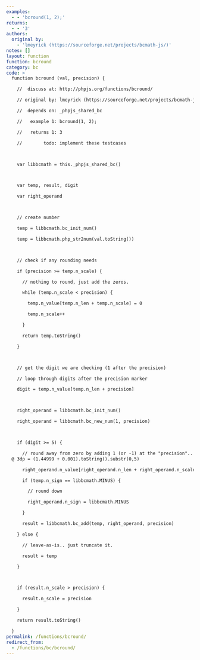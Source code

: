 ```yaml
---
examples:
  - - 'bcround(1, 2);'
returns:
  - - '3'
authors:
  original by:
    - 'lmeyrick (https://sourceforge.net/projects/bcmath-js/)'
notes: []
layout: function
function: bcround
category: bc
code: >
  function bcround (val, precision) {

    //  discuss at: http://phpjs.org/functions/bcround/

    // original by: lmeyrick (https://sourceforge.net/projects/bcmath-js/)

    //  depends on: _phpjs_shared_bc

    //   example 1: bcround(1, 2);

    //   returns 1: 3

    //        todo: implement these testcases



    var libbcmath = this._phpjs_shared_bc()



    var temp, result, digit

    var right_operand



    // create number

    temp = libbcmath.bc_init_num()

    temp = libbcmath.php_str2num(val.toString())



    // check if any rounding needs

    if (precision >= temp.n_scale) {

      // nothing to round, just add the zeros.

      while (temp.n_scale < precision) {

        temp.n_value[temp.n_len + temp.n_scale] = 0

        temp.n_scale++

      }

      return temp.toString()

    }



    // get the digit we are checking (1 after the precision)

    // loop through digits after the precision marker

    digit = temp.n_value[temp.n_len + precision]



    right_operand = libbcmath.bc_init_num()

    right_operand = libbcmath.bc_new_num(1, precision)



    if (digit >= 5) {

      // round away from zero by adding 1 (or -1) at the "precision".. ie 1.44999
  @ 3dp = (1.44999 + 0.001).toString().substr(0,5)

      right_operand.n_value[right_operand.n_len + right_operand.n_scale - 1] = 1

      if (temp.n_sign == libbcmath.MINUS) {

        // round down

        right_operand.n_sign = libbcmath.MINUS

      }

      result = libbcmath.bc_add(temp, right_operand, precision)

    } else {

      // leave-as-is.. just truncate it.

      result = temp

    }



    if (result.n_scale > precision) {

      result.n_scale = precision

    }

    return result.toString()

  }
permalink: /functions/bcround/
redirect_from:
  - /functions/bc/bcround/
---
```


<!-- WARNING! This file is auto generated by `npm run web:inject`, do not edit by hand -->
